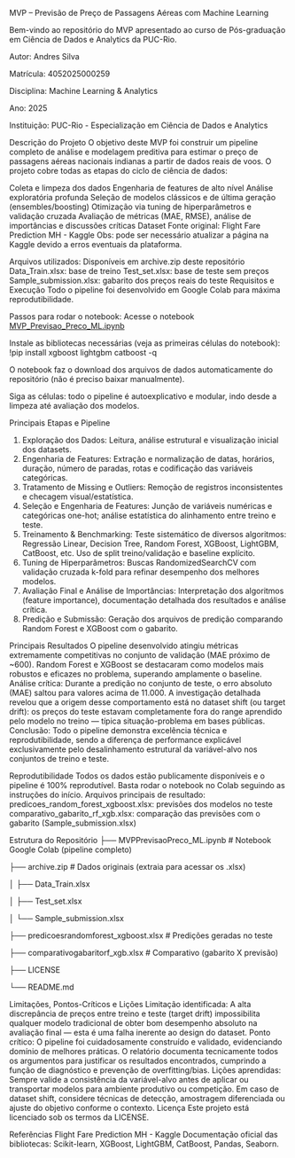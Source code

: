 MVP – Previsão de Preço de Passagens Aéreas com Machine Learning

Bem-vindo ao repositório do MVP apresentado ao curso de Pós-graduação em Ciência de Dados e Analytics da PUC-Rio.

Autor: Andres Silva

Matrícula: 4052025000259

Disciplina: Machine Learning & Analytics

Ano: 2025

Instituição: PUC-Rio - Especialização em Ciência de Dados e Analytics

Descrição do Projeto
O objetivo deste MVP foi construir um pipeline completo de análise e modelagem preditiva para estimar o preço de passagens aéreas nacionais indianas a partir de dados reais de voos. O projeto cobre todas as etapas do ciclo de ciência de dados:

Coleta e limpeza dos dados
Engenharia de features de alto nível
Análise exploratória profunda
Seleção de modelos clássicos e de última geração (ensembles/boosting)
Otimização via tuning de hiperparâmetros e validação cruzada
Avaliação de métricas (MAE, RMSE), análise de importâncias e discussões críticas
Dataset
Fonte original: Flight Fare Prediction MH - Kaggle
Obs: pode ser necessário atualizar a página na Kaggle devido a erros eventuais da plataforma.

Arquivos utilizados: Disponíveis em archive.zip deste repositório
Data_Train.xlsx: base de treino
Test_set.xlsx: base de teste sem preços
Sample_submission.xlsx: gabarito dos preços reais do teste
Requisitos e Execução
Todo o pipeline foi desenvolvido em Google Colab para máxima reprodutibilidade.

Passos para rodar o notebook:
Acesse o notebook [MVP_Previsao_Preco_ML.ipynb](https://colab.research.google.com/drive/1Zr-Opz9lkPmDzXRkn99r6so_LxdW1lxx?authuser=0#scrollTo=VEU55jJRcG-z)

Instale as bibliotecas necessárias (veja as primeiras células do notebook):
   !pip install xgboost lightgbm catboost -q
   
O notebook faz o download dos arquivos de dados automaticamente do repositório (não é preciso baixar manualmente).

Siga as células: todo o pipeline é autoexplicativo e modular, indo desde a limpeza até avaliação dos modelos.

Principais Etapas e Pipeline
1. Exploração dos Dados: Leitura, análise estrutural e visualização inicial dos datasets.
2. Engenharia de Features: Extração e normalização de datas, horários, duração, número de paradas, rotas e codificação das variáveis categóricas.
3. Tratamento de Missing e Outliers: Remoção de registros inconsistentes e checagem visual/estatística.
4. Seleção e Engenharia de Features: Junção de variáveis numéricas e categóricas one-hot; análise estatística do alinhamento entre treino e teste.
5. Treinamento & Benchmarking: Teste sistemático de diversos algoritmos: Regressão Linear, Decision Tree, Random Forest, XGBoost, LightGBM, CatBoost, etc.
Uso de split treino/validação e baseline explícito.
6. Tuning de Hiperparâmetros: Buscas RandomizedSearchCV com validação cruzada k-fold para refinar desempenho dos melhores modelos.
7. Avaliação Final e Análise de Importâncias: Interpretação dos algoritmos (feature importance), documentação detalhada dos resultados e análise crítica.
8. Predição e Submissão: Geração dos arquivos de predição comparando Random Forest e XGBoost com o gabarito.

Principais Resultados
O pipeline desenvolvido atingiu métricas extremamente competitivas no conjunto de validação (MAE próximo de ~600).
Random Forest e XGBoost se destacaram como modelos mais robustos e eficazes no problema, superando amplamente o baseline.
Análise crítica: Durante a predição no conjunto de teste, o erro absoluto (MAE) saltou para valores acima de 11.000. A investigação detalhada revelou que a origem desse comportamento está no dataset shift (ou target drift): os preços do teste estavam completamente fora do range aprendido pelo modelo no treino — típica situação-problema em bases públicas.
Conclusão: Todo o pipeline demonstra excelência técnica e reprodutibilidade, sendo a diferença de performance explicável exclusivamente pelo desalinhamento estrutural da variável-alvo nos conjuntos de treino e teste.

Reprodutibilidade
Todos os dados estão publicamente disponíveis e o pipeline é 100% reprodutível.
Basta rodar o notebook no Colab seguindo as instruções do início.
Arquivos principais de resultado:
predicoes_random_forest_xgboost.xlsx: previsões dos modelos no teste
comparativo_gabarito_rf_xgb.xlsx: comparação das previsões com o gabarito (Sample_submission.xlsx)

Estrutura do Repositório
├── MVPPrevisaoPreco_ML.ipynb # Notebook Google Colab (pipeline completo)

├── archive.zip # Dados originais (extraia para acessar os .xlsx)

│ ├── Data_Train.xlsx

│ ├── Test_set.xlsx

│ └── Sample_submission.xlsx

├── predicoesrandomforest_xgboost.xlsx # Predições geradas no teste

├── comparativogabaritorf_xgb.xlsx # Comparativo (gabarito X previsão)

├── LICENSE

└── README.md

Limitações, Pontos-Críticos e Lições
Limitação identificada: A alta discrepância de preços entre treino e teste (target drift) impossibilita qualquer modelo tradicional de obter bom desempenho absoluto na avaliação final — esta é uma falha inerente ao design do dataset.
Ponto crítico: O pipeline foi cuidadosamente construído e validado, evidenciando domínio de melhores práticas. O relatório documenta tecnicamente todos os argumentos para justificar os resultados encontrados, cumprindo a função de diagnóstico e prevenção de overfitting/bias.
Lições aprendidas: Sempre valide a consistência da variável-alvo antes de aplicar ou transportar modelos para ambiente produtivo ou competição. Em caso de dataset shift, considere técnicas de detecção, amostragem diferenciada ou ajuste do objetivo conforme o contexto.
Licença
Este projeto está licenciado sob os termos da LICENSE.

Referências
Flight Fare Prediction MH - Kaggle
Documentação oficial das bibliotecas: Scikit-learn, XGBoost, LightGBM, CatBoost, Pandas, Seaborn.
